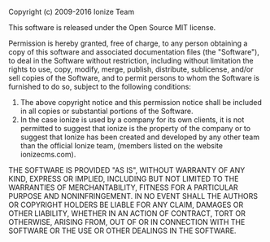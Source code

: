 Copyright (c) 2009-2016 Ionize Team

This software is released under the Open Source MIT license.

Permission is hereby granted, free of charge, to any person obtaining a copy
of this software and associated documentation files (the "Software"), to deal
in the Software without restriction, including without limitation the rights
to use, copy, modify, merge, publish, distribute, sublicense, and/or sell
copies of the Software, and to permit persons to whom the Software is
furnished to do so, subject to the following conditions:
1. The above copyright notice and this permission notice shall be included in
all copies or substantial portions of the Software.
2. In the case ionize is used by a company for its own clients, it is not 
permitted to suggest that ionize is the property of the company or to suggest 
that Ionize has been created and developed by any other team than the official 
Ionize team, (members listed on the website ionizecms.com).

THE SOFTWARE IS PROVIDED "AS IS", WITHOUT WARRANTY OF ANY KIND, EXPRESS OR
IMPLIED, INCLUDING BUT NOT LIMITED TO THE WARRANTIES OF MERCHANTABILITY,
FITNESS FOR A PARTICULAR PURPOSE AND NONINFRINGEMENT. IN NO EVENT SHALL THE
AUTHORS OR COPYRIGHT HOLDERS BE LIABLE FOR ANY CLAIM, DAMAGES OR OTHER
LIABILITY, WHETHER IN AN ACTION OF CONTRACT, TORT OR OTHERWISE, ARISING FROM,
OUT OF OR IN CONNECTION WITH THE SOFTWARE OR THE USE OR OTHER DEALINGS IN
THE SOFTWARE.
